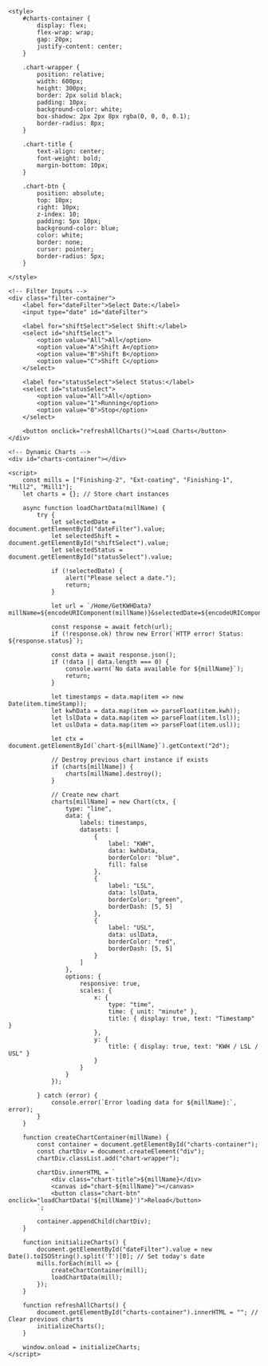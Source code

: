 <!DOCTYPE html>
<html lang="en">
<head>
    <title>KWH Chart</title>
    <script src="https://cdn.jsdelivr.net/npm/chart.js"></script>
    <script src="https://cdn.jsdelivr.net/npm/moment@2.29.1"></script>
    <script src="https://cdn.jsdelivr.net/npm/chartjs-adapter-moment"></script>
    <script src="https://cdn.jsdelivr.net/npm/chartjs-plugin-zoom"></script>

    <style>
        #charts-container {
            display: flex;
            flex-wrap: wrap;
            gap: 20px;
            justify-content: center;
        }

        .chart-wrapper {
            position: relative;
            width: 600px;
            height: 300px;
            border: 2px solid black;
            padding: 10px;
            background-color: white;
            box-shadow: 2px 2px 8px rgba(0, 0, 0, 0.1);
            border-radius: 8px;
        }

        .chart-title {
            text-align: center;
            font-weight: bold;
            margin-bottom: 10px;
        }

        .chart-btn {
            position: absolute;
            top: 10px;
            right: 10px;
            z-index: 10;
            padding: 5px 10px;
            background-color: blue;
            color: white;
            border: none;
            cursor: pointer;
            border-radius: 5px;
        }

    </style>
</head>
<body>

    <!-- Filter Inputs -->
    <div class="filter-container">
        <label for="dateFilter">Select Date:</label>
        <input type="date" id="dateFilter">
        
        <label for="shiftSelect">Select Shift:</label>
        <select id="shiftSelect">
            <option value="All">All</option>
            <option value="A">Shift A</option>
            <option value="B">Shift B</option>
            <option value="C">Shift C</option>
        </select>

        <label for="statusSelect">Select Status:</label>
        <select id="statusSelect">
            <option value="All">All</option>
            <option value="1">Running</option>
            <option value="0">Stop</option>
        </select>

        <button onclick="refreshAllCharts()">Load Charts</button>
    </div>

    <!-- Dynamic Charts -->
    <div id="charts-container"></div>

    <script>
        const mills = ["Finishing-2", "Ext-coating", "Finishing-1", "Mill2", "Mill1"];
        let charts = {}; // Store chart instances

        async function loadChartData(millName) {
            try {
                let selectedDate = document.getElementById("dateFilter").value;
                let selectedShift = document.getElementById("shiftSelect").value;
                let selectedStatus = document.getElementById("statusSelect").value;

                if (!selectedDate) {
                    alert("Please select a date.");
                    return;
                }

                let url = `/Home/GetKWHData?millName=${encodeURIComponent(millName)}&selectedDate=${encodeURIComponent(selectedDate)}&shiftSelect=${encodeURIComponent(selectedShift)}&RunningStatus=${encodeURIComponent(selectedStatus)}`;

                const response = await fetch(url);
                if (!response.ok) throw new Error(`HTTP error! Status: ${response.status}`);

                const data = await response.json();
                if (!data || data.length === 0) {
                    console.warn(`No data available for ${millName}`);
                    return;
                }

                let timestamps = data.map(item => new Date(item.timeStamp));
                let kwhData = data.map(item => parseFloat(item.kwh));
                let lslData = data.map(item => parseFloat(item.lsl));
                let uslData = data.map(item => parseFloat(item.usl));

                let ctx = document.getElementById(`chart-${millName}`).getContext("2d");

                // Destroy previous chart instance if exists
                if (charts[millName]) {
                    charts[millName].destroy();
                }

                // Create new chart
                charts[millName] = new Chart(ctx, {
                    type: "line",
                    data: {
                        labels: timestamps,
                        datasets: [
                            {
                                label: "KWH",
                                data: kwhData,
                                borderColor: "blue",
                                fill: false
                            },
                            {
                                label: "LSL",
                                data: lslData,
                                borderColor: "green",
                                borderDash: [5, 5]
                            },
                            {
                                label: "USL",
                                data: uslData,
                                borderColor: "red",
                                borderDash: [5, 5]
                            }
                        ]
                    },
                    options: {
                        responsive: true,
                        scales: {
                            x: {
                                type: "time",
                                time: { unit: "minute" },
                                title: { display: true, text: "Timestamp" }
                            },
                            y: {
                                title: { display: true, text: "KWH / LSL / USL" }
                            }
                        }
                    }
                });

            } catch (error) {
                console.error(`Error loading data for ${millName}:`, error);
            }
        }

        function createChartContainer(millName) {
            const container = document.getElementById("charts-container");
            const chartDiv = document.createElement("div");
            chartDiv.classList.add("chart-wrapper");

            chartDiv.innerHTML = `
                <div class="chart-title">${millName}</div>
                <canvas id="chart-${millName}"></canvas>
                <button class="chart-btn" onclick="loadChartData('${millName}')">Reload</button>
            `;

            container.appendChild(chartDiv);
        }

        function initializeCharts() {
            document.getElementById("dateFilter").value = new Date().toISOString().split('T')[0]; // Set today's date
            mills.forEach(mill => {
                createChartContainer(mill);
                loadChartData(mill);
            });
        }

        function refreshAllCharts() {
            document.getElementById("charts-container").innerHTML = ""; // Clear previous charts
            initializeCharts();
        }

        window.onload = initializeCharts;
    </script>

</body>
</html>